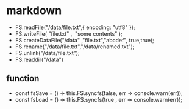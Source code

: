 # markdown

* FS.readFile("/data/file.txt",{ encoding: "utf8" });
* FS.writeFile(​ "file.txt"​ , ​ "some contents"​ );
* FS.createDataFile("/data"​ ,"file.txt","abcdef", true,true);
* FS.rename(​"/data/file.txt"​,"/data/renamed.txt"​);
* FS.unlink("/data/file.txt");
* FS.readdir("/data")

## function

* const fsSave = () => this.FS.syncfs(false, err => console.warn(err));
* const fsLoad = () => this.FS.syncfs(true , err => console.warn(err));